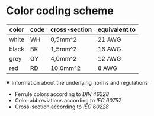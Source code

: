 # Color coding scheme

color   | code      | cross-section | equivalent to | 
--------|-----------|---------------|---------------|
white   | WH        |  0,5mm^2      | 21 AWG        |
black   | BK        |  1,5mm^2      | 16 AWG        |
grey    | GY        |  4,0mm^2      | 12 AWG        |
red     | RD        | 10,0mm^2      |  8 AWG        |


<details open>
<summary>Information about the underlying norms and regulations </summary>

- Ferrule colors according to *DIN 46228*
- Color abbreviations according to *IEC 60757*
- Cross-section according to *IEC 60228*
 
 </details>

